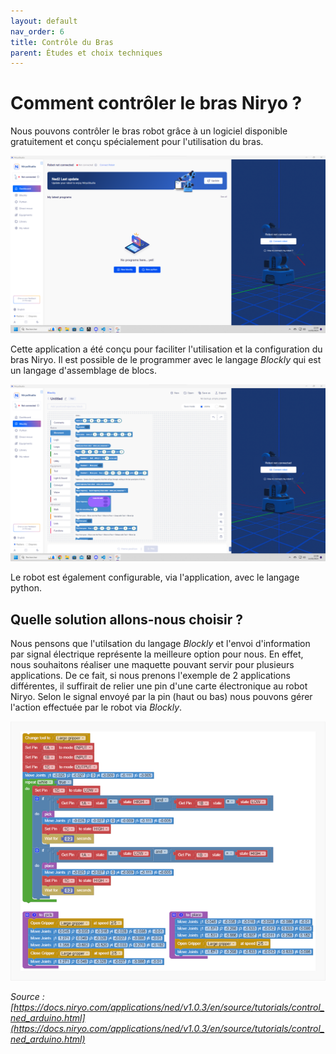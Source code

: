 ```yaml
---
layout: default
nav_order: 6
title: Contrôle du Bras
parent: Études et choix techniques
---
```


# Comment contrôler le bras Niryo ?

Nous pouvons contrôler le bras robot grâce à un logiciel disponible gratuitement et conçu spécialement pour l'utilisation du bras.

![Capture d'écran de l'application Niryo](../shared-assets/images/capture_appli_niryo.png)


Cette application a été conçu pour faciliter l'utilisation et la configuration du bras Niryo.
Il est possible de le programmer avec le langage *Blockly* qui est un langage d'assemblage de blocs.

![Capture d'écran de l'application Niryo affichant le langage blockly](../shared-assets/images/blockly.png)

Le robot est également configurable, via l'application, avec le langage python.

## Quelle solution allons-nous choisir ?

Nous pensons que l'utilsation du langage *Blockly* et l'envoi d'information par signal électrique représente la meilleure option pour nous.
En effet, nous souhaitons réaliser une maquette pouvant servir pour plusieurs applications. De ce fait, si nous prenons l'exemple de 2 applications différentes, il suffirait de relier une pin d'une carte électronique au robot Niryo. Selon le signal envoyé par la pin (haut ou bas) nous pouvons gérer l'action effectuée par le robot via *Blockly*.

![illustration controle niryo avec une carte électronique](../shared-assets/images/blockly_control_electronic.png)

*Source : [https://docs.niryo.com/applications/ned/v1.0.3/en/source/tutorials/control_ned_arduino.html](https://docs.niryo.com/applications/ned/v1.0.3/en/source/tutorials/control_ned_arduino.html)*

